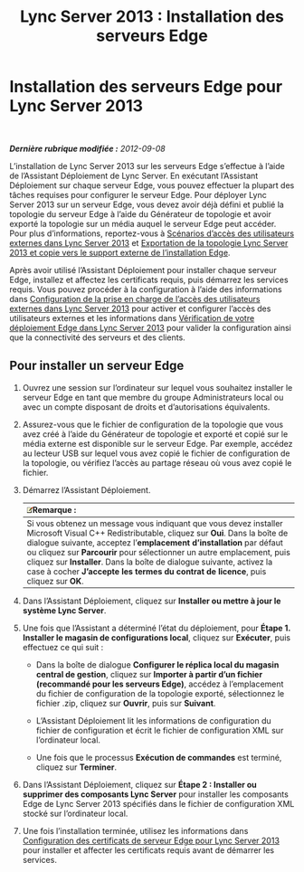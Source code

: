﻿---
title: 'Lync Server 2013 : Installation des serveurs Edge'
TOCTitle: Installation des serveurs Edge
ms:assetid: 1655ab69-3899-4ee4-a1cc-8243bc1bfa0f
ms:mtpsurl: https://technet.microsoft.com/fr-fr/library/Gg398230(v=OCS.15)
ms:contentKeyID: 49296365
ms.date: 05/20/2016
mtps_version: v=OCS.15
ms.translationtype: HT
---

# Installation des serveurs Edge pour Lync Server 2013

 

_**Dernière rubrique modifiée :** 2012-09-08_

L’installation de Lync Server 2013 sur les serveurs Edge s’effectue à l’aide de l’Assistant Déploiement de Lync Server. En exécutant l’Assistant Déploiement sur chaque serveur Edge, vous pouvez effectuer la plupart des tâches requises pour configurer le serveur Edge. Pour déployer Lync Server 2013 sur un serveur Edge, vous devez avoir déjà défini et publié la topologie du serveur Edge à l’aide du Générateur de topologie et avoir exporté la topologie sur un média auquel le serveur Edge peut accéder. Pour plus d’informations, reportez-vous à [Scénarios d’accès des utilisateurs externes dans Lync Server 2013](lync-server-2013-scenarios-for-external-user-access.md) et [Exportation de la topologie Lync Server 2013 et copie vers le support externe de l’installation Edge](lync-server-2013-export-your-topology-and-copy-it-to-external-media-for-edge-installation.md).

Après avoir utilisé l’Assistant Déploiement pour installer chaque serveur Edge, installez et affectez les certificats requis, puis démarrez les services requis. Vous pouvez procéder à la configuration à l’aide des informations dans [Configuration de la prise en charge de l’accès des utilisateurs externes dans Lync Server 2013](lync-server-2013-configuring-support-for-external-user-access.md) pour activer et configurer l’accès des utilisateurs externes et les informations dans [Vérification de votre déploiement Edge dans Lync Server 2013](lync-server-2013-verifying-your-edge-deployment.md) pour valider la configuration ainsi que la connectivité des serveurs et des clients.

## Pour installer un serveur Edge

1.  Ouvrez une session sur l’ordinateur sur lequel vous souhaitez installer le serveur Edge en tant que membre du groupe Administrateurs local ou avec un compte disposant de droits et d’autorisations équivalents.

2.  Assurez-vous que le fichier de configuration de la topologie que vous avez créé à l’aide du Générateur de topologie et exporté et copié sur le média externe est disponible sur le serveur Edge. Par exemple, accédez au lecteur USB sur lequel vous avez copié le fichier de configuration de la topologie, ou vérifiez l’accès au partage réseau où vous avez copié le fichier.

3.  Démarrez l’Assistant Déploiement.
    
    <table>
    <thead>
    <tr class="header">
    <th><img src="images/Gg398920.note(OCS.15).gif" title="note" alt="note" />Remarque :</th>
    </tr>
    </thead>
    <tbody>
    <tr class="odd">
    <td>Si vous obtenez un message vous indiquant que vous devez installer Microsoft Visual C++ Redistributable, cliquez sur <strong>Oui</strong>. Dans la boîte de dialogue suivante, acceptez l’<strong>emplacement d’installation</strong> par défaut ou cliquez sur <strong>Parcourir</strong> pour sélectionner un autre emplacement, puis cliquez sur <strong>Installer</strong>. Dans la boîte de dialogue suivante, activez la case à cocher <strong>J’accepte les termes du contrat de licence</strong>, puis cliquez sur <strong>OK</strong>.</td>
    </tr>
    </tbody>
    </table>


4.  Dans l’Assistant Déploiement, cliquez sur **Installer ou mettre à jour le système Lync Server**.

5.  Une fois que l’Assistant a déterminé l’état du déploiement, pour **Étape 1. Installer le magasin de configurations local**, cliquez sur **Exécuter**, puis effectuez ce qui suit :
    
      - Dans la boîte de dialogue **Configurer le réplica local du magasin central de gestion**, cliquez sur **Importer à partir d’un fichier (recommandé pour les serveurs Edge)**, accédez à l’emplacement du fichier de configuration de la topologie exporté, sélectionnez le fichier .zip, cliquez sur **Ouvrir**, puis sur **Suivant**.
    
      - L’Assistant Déploiement lit les informations de configuration du fichier de configuration et écrit le fichier de configuration XML sur l’ordinateur local.
    
      - Une fois que le processus **Exécution de commandes** est terminé, cliquez sur **Terminer**.

6.  Dans l’Assistant Déploiement, cliquez sur **Étape 2 : Installer ou supprimer des composants Lync Server** pour installer les composants Edge de Lync Server 2013 spécifiés dans le fichier de configuration XML stocké sur l’ordinateur local.

7.  Une fois l’installation terminée, utilisez les informations dans [Configuration des certificats de serveur Edge pour Lync Server 2013](lync-server-2013-set-up-edge-certificates.md) pour installer et affecter les certificats requis avant de démarrer les services.

